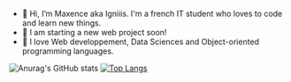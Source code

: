 - 👋 Hi, I’m Maxence aka Igniiis. I'm a french IT student who loves to code and learn new things.
- 👀 I am starting a new web project soon!
- 💾 I love Web developpement, Data Sciences and Object-oriented programming languages.

![Anurag's GitHub stats](https://github-readme-stats.vercel.app/api?username=Igniiis&show_icons=true&theme=radical)
[![Top Langs](https://github-readme-stats.vercel.app/api/top-langs/?username=Igniiis&layout=compact)](https://github.com/anuraghazra/github-readme-stats)

<!--- - 🌱 I’m currently learning react native --->
<!---
- 👀 I’m interested in ...
- 💞️ I’m looking to collaborate on ...
- 📫 How to reach me ...--->
